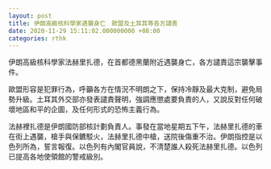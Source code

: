 ```yaml
---
layout: post
title: 伊朗高級核科學家遇襲身亡　歐盟及土耳其等各方譴責
date: 2020-11-29 15:11:02.000000000 +08:00
categories: rthk
---
```


伊朗高級核科學家法赫里扎德，在首都德黑蘭附近遇襲身亡，各方譴責這宗襲擊事件。

歐盟形容是犯罪行為，呼籲各方在情況不明朗之下，保持冷靜及最大克制，避免局勢升級。土耳其外交部亦發表譴責聲明，強調應懲處要負責的人，又說反對任何破壞地區和平的企圖，及任何形式的恐怖主義行為。

法赫裡扎德是伊朗國防部核計劃負責人。事發在當地星期五下午，法赫里扎德的車在街上遇襲，槍手與保鑣駁火，法赫里扎德中槍，送院後傷重不治。伊朗指控是以色列所為，誓言報復。以色列有內閣官員說，不清楚誰人殺死法赫里扎德。以色列已提高各地使領館的警戒級別。

